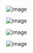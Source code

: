 ![image](https://user-images.githubusercontent.com/58142149/211132787-314ff1a7-bfe5-4397-9c96-9f841bddd46b.png)

![image](https://user-images.githubusercontent.com/58142149/211133405-1ac2761c-b0ea-46e9-92a5-5d8bdfdaf07d.png)


![image](https://user-images.githubusercontent.com/58142149/211133507-d3b08ec8-a64c-4dfc-8d5b-9c7de42e9a3c.png)


![image](https://user-images.githubusercontent.com/58142149/211133581-c2f712be-30ea-4de6-8aa4-a7822be9f199.png)
